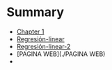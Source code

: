 # Summary

- [Chapter 1](./chapter_1.md)
- [Regresión-linear](./Regresionlinear-PBI.md)
- [Regresión-linear-2](./Regresionlinear2-PBI.md)
- [PAGINA WEB](./PAGINA WEB)
- 
